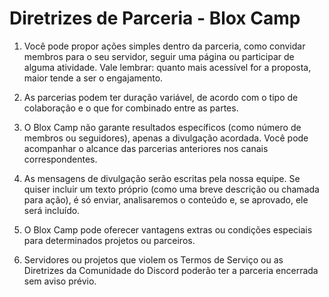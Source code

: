 # Diretrizes de Parceria - Blox Camp

1. Você pode propor ações simples dentro da parceria, como convidar membros para o seu servidor, seguir uma página ou participar de alguma atividade. Vale lembrar: quanto mais acessível for a proposta, maior tende a ser o engajamento.

2. As parcerias podem ter duração variável, de acordo com o tipo de colaboração e o que for combinado entre as partes.

3. O Blox Camp não garante resultados específicos (como número de membros ou seguidores), apenas a divulgação acordada. Você pode acompanhar o alcance das parcerias anteriores nos canais correspondentes.

4. As mensagens de divulgação serão escritas pela nossa equipe. Se quiser incluir um texto próprio (como uma breve descrição ou chamada para ação), é só enviar, analisaremos o conteúdo e, se aprovado, ele será incluído.

5. O Blox Camp pode oferecer vantagens extras ou condições especiais para determinados projetos ou parceiros.

6. Servidores ou projetos que violem os Termos de Serviço ou as Diretrizes da Comunidade do Discord poderão ter a parceria encerrada sem aviso prévio.

